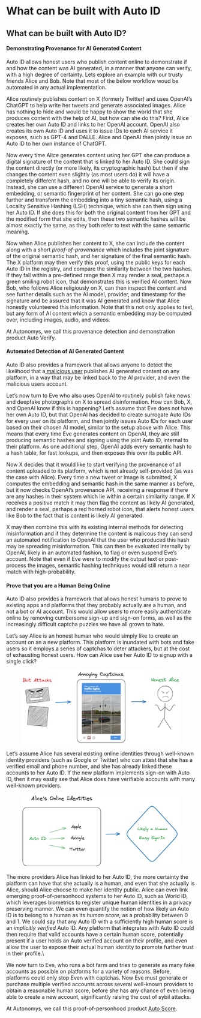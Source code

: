 # What can be built with Auto ID

## What can be built with Auto ID?

#### Demonstrating Provenance for AI Generated Content

Auto ID allows honest users who publish content online to demonstrate if and how the content was AI generated, in a manner that anyone can verify, with a high degree of certainty. Lets explore an example with our trusty friends Alice and Bob. Note that most of the below workflow woud be automated in any actual implementation.

Alice routinely publishes content on X (formerly Twitter) and uses OpenAI’s ChatGPT to help write her tweets and generate associated images. Alice has nothing to hide and would be happy to show the world that she produces content with the help of AI, but how can she do this? First, Alice creates her own Auto ID and links to her OpenAI account. OpenAI also creates its own Auto ID and uses it to issue IDs to each AI service it exposes, such as GPT-4 and DALLE. Alice and OpenAI then jointly issue an Auto ID to her own instance of ChatGPT.

Now every time Alice generates content using her GPT she can produce a digital signature of the content that is linked to her Auto ID. She could sign the content directly (or more likely, its cryptographic hash) but then if she changes the content even slightly (as most users do) it will have a completely different hash, and no one will be able to verify its origin. Instead, she can use a different OpenAI service to generate a short embedding, or semantic fingerprint of her content. She can go one step further and transform the embedding into a tiny semantic hash, using a Locality Sensitive Hashing (LSH) technique, which she can then sign using her Auto ID. If she does this for both the original content from her GPT and the modified form that she edits, then these two semantic hashes will be almost exactly the same, as they both refer to text with the same semantic meaning.

Now when Alice publishes her content to X, she can include the content along with a short _proof-of-provenance_ which includes the joint signature of the original semantic hash, and her signature of the final semantic hash. The X platform may then verify this proof, using the public keys for each Auto ID in the registry, and compare the similarity between the two hashes. If they fall within a pre-defined range then X may render a seal, perhaps a green smiling robot icon, that demonstrates this is verified AI content. Now Bob, who follows Alice religiously on X, can then inspect the content and see further details such as the AI model, provider, and timestamp for the signature and be assured that it was AI generated and know that Alice honestly volunteered this information. Note that this not only applies to text, but any form of AI content which a semantic embedding may be computed over, including images, audio, and videos.

At Autonomys, we call this provenance detection and demonstration product Auto Verify.

#### Automated Detection of AI Generated Content

Auto ID also provides a framework that allows anyone to detect the likelihood that a[ malicious user](../../problems/current-problems-with-ai-and-its-alignment/ai-empowering-bad-actors-auto-id-counters-action-needed.md) publishes AI generated content on any platform, in a way that may be linked back to the AI provider, and even the malicious users account.

Let’s now turn to Eve who also uses OpenAI to routinely publish fake news and deepfake photographs on X to spread disinformation. How can Bob, X, and OpenAI know if this is happening? Let’s assume that Eve does not have her own Auto ID, but that OpenAI has decided to create surrogate Auto IDs for every user on its platform, and then jointly issues Auto IDs for each user based on their chosen AI model, similar to the setup above with Alice. This means that every time Eve generates content on OpenAI, they are still producing semantic hashes and signing using the joint Auto ID, internal to their platform. As one additional step, OpenAI adds every semantic hash to a hash table, for fast lookups, and then exposes this over its public API.

Now X decides that it would like to start verifying the provenance of all content uploaded to its platform, which is not already self-provided (as was the case with Alice). Every time a new tweet or image is submitted, X computes the embedding and semantic hash in the same manner as before, but it now checks OpenAI’s provenance API, receiving a response if there are any hashes in their system which lie within a certain similarity range. If X receives a positive match it may then flag the content as likely AI generated, and render a seal, perhaps a red horned robot icon, that alerts honest users like Bob to the fact that is content is likely AI generated.

X may then combine this with its existing internal methods for detecting misinformation and if they determine the content is malicous they can send an automated notification to OpenAI that the user who produced this hash may be spreading misinformation. This can then be evaluated internally by OpenAI, likely in an automated fashion, to flag or even suspend Eve’s account. Note that even if Eve were to modify the output text or post-process the images, semantic hashing techniques would still return a near match with high-probability.

#### Prove that you are a Human Being Online

Auto ID also provides a framework that allows honest humans to prove to existing apps and platforms that they probably actually are a human, and not a bot or AI account. This would allow users to more easily authenticate online by removing cumbersome sign-up and sign-on forms, as well as the increasingly difficult captcha puzzles we have all grown to hate.

Let’s say Alice is an honest human who would simply like to create an account on an a new platform. This platform is inundated with bots and fake users so it employs a series of captchas to deter attackers, but at the cost of exhausting honest users. How can Alice use her Auto ID to signup with a single click?&#x20;



<figure><img src="../../.gitbook/assets/image (4).png" alt=""><figcaption></figcaption></figure>



Let’s assume Alice has several existing online identities through well-known identity providers (such as Google or Twitter) who can attest that she has a verified email and phone number, and she has already linked these accounts to her Auto ID. If the new platform implements sign-on with Auto ID, then it may easily see that Alice does have verifiable accounts with many well-known providers.



<figure><img src="../../.gitbook/assets/image (1).png" alt=""><figcaption></figcaption></figure>

The more providers Alice has linked to her Auto ID, the more certainty the platform can have that she actually is a human, and even that she actually is Alice, should Alice choose to make her identity public. Alice can even link emerging proof-of-personhood systems to her Auto ID, such as World ID, which leverages biometrics to register unique human identities in a privacy preserving manner. We can even quantify the notion of how likely an Auto ID is to belong to a human as its _human score_, as a probability between 0 and 1. We could say that any Auto ID with a sufficiently high human score is an _implicitly_ _verified_ Auto ID. Any platform that integrates with Auto ID could then require that valid accounts have a certain human score, potentially present if a user holds an Auto verified account on their profile, and even allow the user to expose their actual human identity to promote further trust in their profile.\


We now turn to Eve, who runs a bot farm and tries to generate as many fake accounts as possible on platforms for a variety of reasons. Before, platforms could only stop Even with captchas. Now Eve must generate or purchase multiple verified accounts across several well-known providers to obtain a reasonable human score, before she has any chance of even being able to create a new account, significantly raising the cost of sybil attacks.

At Autonomys, we call this proof-of-personhood product [Auto Score](../autokit/list-of-potential-applications-built-with-auto-kit/auto-score/).
